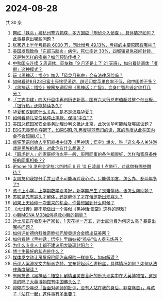 # 2024-08-28

共 30 条

<!-- BEGIN ZHIHUQUESTIONS -->
<!-- 最后更新时间 Wed Aug 28 2024 00:07:49 GMT+0800 (China Standard Time) -->
1. [网红「铁头」被杭州警方抓获，多方回应「刑侦介入侦查」，具体情况如何？此事暴露出哪些问题？](https://www.zhihu.com/question/665442683)
1. [张家界上半年亏损逾 6000 万，同比增亏 49.13%，亏损的主要原因有哪些？](https://www.zhihu.com/question/665405825)
1. [美国发现致命「东部马脑炎」病例，死亡率达 30%，四城镇紧急夜间封锁，这是种怎样的疾病？如何预防传播？](https://www.zhihu.com/question/665323750)
1. [中秋国庆连续 5 周调休，网友称「9 月还是上了 21 天班」，如何看待调休「凑假」这种模式？](https://www.zhihu.com/question/665410486)
1. [玩《黑神话：悟空》加入「风灵月影宗」会有法律风险吗？](https://www.zhihu.com/question/665238821)
1. [如何看待8月23日富士康接受采访，辟谣印度苹果良率不低，和中国差不多？](https://www.zhihu.com/question/665181242)
1. [《黑神话：悟空》被网友调侃是《黑神话：广智》，变身广智的设定你打几分？](https://www.zhihu.com/question/665256773)
1. [「工农中建」四大行盘中再创历史新高，国有六大行总市值超过整个创业板，「银行热」还能持续多久?](https://www.zhihu.com/question/665435289)
1. [华夏和汉到底什么关系，是不是汉篡华夏？](https://www.zhihu.com/question/24897855)
1. [如何看待扎克伯格停止捐款，保持“中立”？](https://www.zhihu.com/question/665417431)
1. [美国总统国家安全事务助理沙利文抵达北京，此次访华可能触及哪些议题？](https://www.zhihu.com/question/665428188)
1. [EDG无畏契约夺冠了，如果S赛LPL再度铩羽而归的话，瓦的热度从此在国内会不会超越LOL？](https://www.zhihu.com/question/665277914)
1. [疯狂英语创始人李阳直播中谈及《黑神话：悟空》爆火，称「这么多人关注游戏是民族的悲哀」对此你有什么想说？](https://www.zhihu.com/question/665421429)
1. [「职场新人」的家庭经济水平一般，周围同事的条件都很好，怎样和家庭条件好的同事相处？?](https://www.zhihu.com/question/662976703)
1. [iPhone 16 发布会定档北京时间 9 月 10 日凌晨 1 点举行，对此你有哪些期待？](https://www.zhihu.com/question/665405787)
1. [女朋友和我提分手并且说不可能再对我心动，只能做朋友，怎么办，都两年多了?](https://www.zhihu.com/question/665312613)
1. [孩子上小学，上学期数学没考好，新学期产生了畏难情绪，该怎么帮助她？](https://www.zhihu.com/question/664998394)
1. [苏联是先有寡头才解体，还是解体了才在俄罗斯出现寡头？](https://www.zhihu.com/question/652134907)
1. [如果上天给你一次重来的机会，你最想回到什么时候？](https://www.zhihu.com/question/664960419)
1. [《水浒传》能不能做出一个类似《黑神话:悟空》这样的游戏?](https://www.zhihu.com/question/653993838)
1. [小鹏MONA M03如何拯救小鹏的销量？](https://www.zhihu.com/question/660696267)
1. [迪士尼正在收割中产家长，1 天花掉一万五，迪士尼消费为何这么高？暴露出哪些问题？](https://www.zhihu.com/question/665338291)
1. [如何评价德约科维奇脖挂巴黎奥运会金牌出征美网？](https://www.zhihu.com/question/665408379)
1. [如何看待《黑神话：悟空》里四妹被“鸡头”仙人捉去炼丹？](https://www.zhihu.com/question/665009055)
1. [为什么专业人士都不建议用大玻璃封阳台？](https://www.zhihu.com/question/591427012)
1. [博士生最好的状态是什么？](https://www.zhihu.com/question/447412618)
1. [媒体发文称让房屋保险同汽车保险一样普及，如何解读？](https://www.zhihu.com/question/665408242)
1. [乐评人梁源发文力挺派克特，宣布将起诉乙游粉丝，具体情况如何？如何从法律角度解读？](https://www.zhihu.com/question/665414784)
1. [有网友说《黑神话：悟空》剧情里灵吉菩萨的断头现实中在大英博物馆，这是真的吗？大英博物馆有中国佛头么？](https://www.zhihu.com/question/665237939)
1. [抑郁症少年说「当面对老师的批评，没有人站在我的身后，非常痛苦」，与孩子「站在一起」这件事有多重要？](https://www.zhihu.com/question/664891874)
<!-- END ZHIHUQUESTIONS -->
